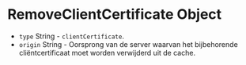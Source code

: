 # RemoveClientCertificate Object

* `type` String - `clientCertificate`.
* `origin` String - Oorsprong van de server waarvan het bijbehorende cliëntcertificaat moet worden verwijderd uit de cache.
